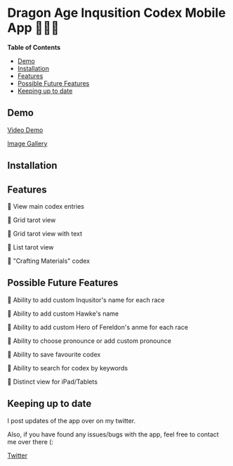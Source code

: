 # Dragon Age Inqusition Codex Mobile App 🥚🧀🐝
**Table of Contents**
- [Demo](##Demo)
- [Installation](##Installation)
- [Features](##Features)
- [Possible Future Features](##Possible-Future-Features)
- [Keeping up to date](##Keeping-up-to-date)

## Demo

[Video Demo](https://www.youtube.com/watch?v=G1P6coVNMHk)

[Image Gallery](https://imgur.com/a/trRVLnz)

## Installation



## Features
🐣 View main codex entries

🐣 Grid tarot view

🐣 Grid tarot view with text

🐣 List tarot view

🥚 "Crafting Materials" codex

## Possible Future Features

🥚 Ability to add custom Inqusitor's name for each race

🥚 Ability to add custom Hawke's name

🥚 Ability to add custom Hero of Fereldon's anme for each race

🥚 Ability to choose pronounce or add custom pronounce

🥚 Ability to save favourite codex

🥚 Ability to search for codex by keywords

🥚 Distinct view for iPad/Tablets

## Keeping up to date

I post updates of the app over on my twitter.

Also, if you have found any issues/bugs with the app, feel free to contact me over there (:

[Twitter](https://twitter.com/leechuyem)